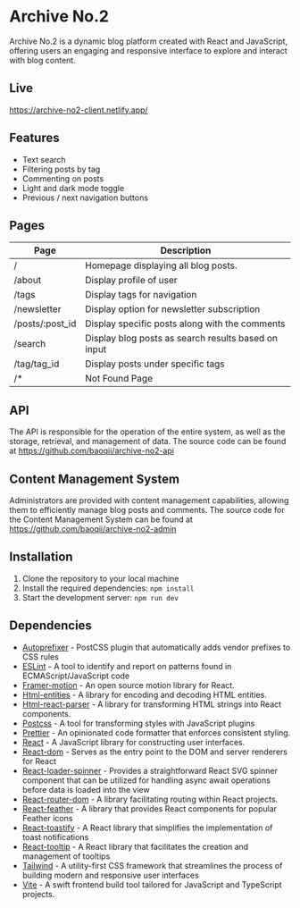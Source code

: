 # Archive No.2

Archive No.2 is a dynamic blog platform created with React and JavaScript, offering users an engaging and responsive interface to explore and interact with blog content.

## Live
https://archive-no2-client.netlify.app/

## Features 
- Text search
- Filtering posts by tag
- Commenting on posts 
- Light and dark mode toggle 
- Previous / next navigation buttons 

## Pages
| Page | Description |
| --- | --- |
| / | Homepage displaying all blog posts. |
| /about | Display profile of user |
| /tags | Display tags for navigation |
| /newsletter | Display option for newsletter subscription |
| /posts/:post_id | Display specific posts along with the comments |
| /search | Display blog posts as search results based on input |
| /tag/tag_id | Display posts under specific tags |
| /* | Not Found Page |

## API
The API is responsible for the operation of the entire system, as well as the storage, retrieval, and management of data. The source code can be found at https://github.com/baoqii/archive-no2-api

## Content Management System 
Administrators are provided with content management capabilities, allowing them to efficiently manage blog posts and comments. The source code for the Content Management System can be found at https://github.com/baoqii/archive-no2-admin

## Installation 
1. Clone the repository to your local machine
2. Install the required dependencies: `npm install`
3. Start the development server: `npm run dev`

## Dependencies
- [Autoprefixer](https://github.com/postcss/autoprefixer) - PostCSS plugin that automatically adds vendor prefixes to CSS rules
- [ESLint](https://eslint.org) - A tool to identify and report on patterns found in ECMAScript/JavaScript code
- [Framer-motion](https://www.framer.com/motion/) - An open source motion library for React. 
- [Html-entities](https://github.com/mdevils/html-entities) - A library for encoding and decoding HTML entities.
- [Html-react-parser](https://github.com/remarkablemark/html-react-parser#readme) - A library for transforming HTML strings into React components.
- [Postcss](https://postcss.org) - A tool for transforming styles with JavaScript plugins
- [Prettier](https://prettier.io) - An opinionated code formatter that enforces consistent styling.
- [React](https://react.dev) - A JavaScript library for constructing user interfaces.
- [React-dom](https://react.dev) - Serves as the entry point to the DOM and server renderers for React 
- [React-loader-spinner](https://mhnpd.github.io/react-loader-spinner/) - Provides a straightforward React SVG spinner component that can be utilized for handling async await operations before data is loaded into the view
- [React-router-dom](https://reactrouter.com/en/main) - A library facilitating routing within React projects.
- [React-feather](https://feathericons.com) - A library that provides React components for popular Feather icons
- [React-toastify](https://fkhadra.github.io/react-toastify/introduction/) - A React library that simplifies the implementation of toast notifications
- [React-tooltip](https://react-tooltip.com) - A React library that facilitates the creation and management of tooltips
- [Tailwind](https://tailwindcss.com) - A utility-first CSS framework that streamlines the process of building modern and responsive user interfaces
- [Vite](https://vitejs.dev) - A swift frontend build tool tailored for JavaScript and TypeScript projects.
